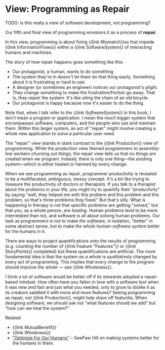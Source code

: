 # View: Programming as Repair

TODO: is this really a view of software development, not programming?

Our fifth and final view of programming envisions it as a process of **repair**.

In this view, programming is about fixing {{link Mismatch}}es that impede {{link InformationFlows}} within a {{link SoftwareSystem}} of interacting humans and machines.

The story of how repair happens goes something like this:

- Our protagonist, a human, wants to do something
- The system they're in doesn't let them do that thing easily. Something about it is frustrating or hard to use.
- A designer (or sometimes an engineer) notices our protagonist's plight.
- They change something to make the frustration/friction go away. That is, they *repair* the system. It's like oiling the chain of an old bicycle.
- Our protagonist is happy because now it's easier to do the thing.

Note that, when I talk refer to _the {{link SoftwareSystem}}_ in this book, I don't mean a program or application. I mean the much bigger system that encompasses software, computers, and the people who use and maintain them. Within this larger system, an act of "repair" might involve creating a whole new application to solve a particular user need.

The "repair" view stands in stark contrast to the {{link Production}} view of programming. While the production view likened programmers to assembly-line workers churning out *things*, the repair view tells us that no *things* are created when we program. Instead, there is only one *thing*—the existing system—which is either healed or harmed by every change.

When we see programming as repair, programmer productivity is revealed to be a multifaceted, ambiguous, messy concept. It's a bit like trying to measure the productivity of doctors or therapists.
If you talk to a therapist about the problems in your life, you might try to quantify their "productivity" by saying "well, they helped me with this problem and this problem and this problem, so that's three problems they fixed." But that's silly. What is happening in therapy is not that specific problems are getting "solved," but that you, as a whole person, are *healing*. Human problems tend to be more interrelated than not, and software is all about solving human problems. Our task as programmers is not to make *the software*, in isolation, "better" in some abstract sense, but to make *the whole human-software system* better for the humans in it.

There are ways to project quantifications onto the results of programming (e.g. counting the number of {{link Feature "Features"}} or {{link StoryPoints}} completed) but these quantifications are artificial. The more fundamental idea is that the system *as a whole* is *qualitatively* changed by every act of programming. This implies that every change to the program should improve *the whole* — see {{link Wholeness}}.

I think a lot of software would be better off if its stewards adopted a repair-based mindset. How often have you fallen in love with a software tool when it was new and fast and just what you needed, only to grow to dislike it as its creators saddled it with more and more features? Seeing programming as repair, not {{link Production}}, might help stave off featuritis. When designing software, we should ask not "what features should we add" but "how can we heal the system?"

Related:
- {{link MutualBenefit}}
- {{link Wholeness}}
- ["Optimize For Our Humans"](https://www.geepawhill.org/2024/02/23/optimize-for-our-humans/) – GeePaw Hill on making systems better for the humans in them.